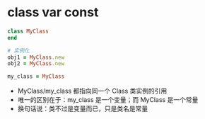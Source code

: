 # class var const

```rb
class MyClass
end

# 实例化
obj1 = MyClass.new
obj2 = MyClass.new

my_class = MyClass
```

- MyClass/my_class 都指向同一个 Class 类实例的引用
- 唯一的区别在于：my_class 是一个变量；而 MyClass 是一个常量
- 换句话说：类不过是变量而已，只是类名是常量
